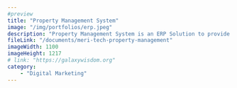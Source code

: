 ```yaml
---
#preview
title: "Property Management System"
image: "/img/portfolios/erp.jpeg"
description: "Property Management System is an ERP Solution to provide fully functional management system for Properties."
fileLink: "/documents/meri-tech-property-management"
imageWidth: 1100
imageHeight: 1217
# link: "https://galaxywisdom.org"
category: 
    - "Digital Marketing"
---
```

